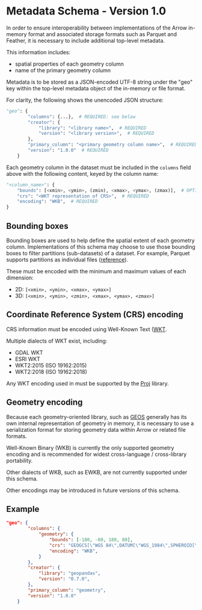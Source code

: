 # Metadata Schema - Version 1.0

In order to ensure interoperability between implementations of the Arrow in-memory format
and associated storage formats such as Parquet and Feather, it is necessary to
include additional top-level metadata.

This information includes:

-   spatial properties of each geometry column
-   name of the primary geometry column

Metadata is to be stored as a JSON-encoded UTF-8 string under the "geo" key within the
top-level metadata object of the in-memory or file format.

For clarity, the following shows the unencoded JSON structure:

```python
"geo": {
        "columns": {...},  # REQUIRED: see below
        "creator": {
            "library": "<library name>",  # REQUIRED
            "version": "<library version>",  # REQUIRED
        },
        "primary_column": "<primary geometry column name>",  # REQUIRED
        "version": "1.0.0"  # REQUIRED
    }
```

Each geometry column in the dataset must be included in the `columns` field above
with the following content, keyed by the column name:

```python
"<column_name>": {
    "bounds": [<xmin>, <ymin>, (zmin), <xmax>, <ymax>, (zmax)],  # OPTIONAL
    "crs": "<WKT representation of CRS>",  # REQUIRED
    "encoding": "WKB",  # REQUIRED
}
```

## Bounding boxes

Bounding boxes are used to help define the spatial extent of each geometry column.
Implementations of this schema may choose to use those bounding boxes to filter
partitions (sub-datasets) of a dataset. For example, Parquet supports partitions
as individual files ([reference](https://arrow.apache.org/docs/python/parquet.html?highlight=pyarrow%20parquet%20partition#partitioned-datasets-multiple-files)).

These must be encoded with the minimum and maximum values of each dimension:

-   2D: `[<xmin>, <ymin>, <xmax>, <ymax>]`
-   3D: `[<xmin>, <ymin>, <zmin>, <xmax>, <ymax>, <zmax>]`

## Coordinate Reference System (CRS) encoding

CRS information must be encoded using Well-Known Text ([WKT](https://proj.org/faq.html#what-is-the-best-format-for-describing-coordinate-reference-systems).

Multiple dialects of WKT exist, including:

-   GDAL WKT
-   ESRI WKT
-   WKT2:2015 (ISO 19162:2015)
-   WKT2:2018 (ISO 19162:2018)

Any WKT encoding used in must be supported by the
[Proj](https://proj.org/index.html) library.

## Geometry encoding

Because each geometry-oriented library, such as [GEOS](https://github.com/libgeos/geos)
generally has its own internal representation of geometry in memory, it is
necessary to use a serialization format for storing geometry data within
Arrow or related file formats.

Well-Known Binary (WKB) is currently the only supported geometry encoding and
is recommended for widest cross-language / cross-library portability.

Other dialects of WKB, such as EWKB, are not currently supported under this schema.

Other encodings may be introduced in future versions of this schema.

## Example

```json
"geo": {
        "columns": {
            "geometry": {
                "bounds": [-180, -80, 180, 80],
                "crs": "GEOGCS[\"WGS 84\",DATUM[\"WGS_1984\",SPHEROID[\"WGS 84\",6378137,298.257223563,AUTHORITY[\"EPSG\","7030"]],AUTHORITY[\"EPSG\","6326"]],PRIMEM[\"Greenwich\",0,AUTHORITY[\"EPSG\",\"8901\"]],UNIT[\"degree\",0.01745329251994328,AUTHORITY[\"EPSG\",\"9122\"]],AUTHORITY[\"EPSG\",\"4326\"]]",
                "encoding": "WKB",
            }
        },
        "creator": {
            "library": "geopandas",
            "version": "0.7.0",
        },
        "primary_column": "geometry",
        "version": "1.0.0"
    }
```
